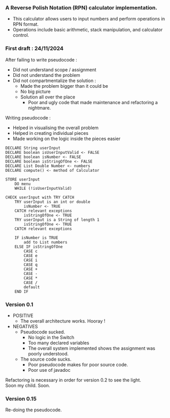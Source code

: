 
### A Reverse Polish Notation (RPN) calculator implementation.

* This calculator allows users to input numbers and perform operations in RPN format.
* Operations include basic arithmetic, stack manipulation, and calculator control.

### First draft : 24/11/2024

After failing to write pseudocode :
* Did not understand scope / assignment
* Did not understand the problem
* Did not compartmentalize the solution :
  * Made the problem bigger than it could be
  * No big picture
  * Solution all over the place
    * Poor and ugly code that made maintenance and refactoring a nightmare.
    
Writing pseudocode :
* Helped in visualising the overall problem
* Helped in creating individual pieces 
* Made working on the logic inside the pieces easier
```
DECLARE String userInput
DECLARE boolean isUserInputValid <- FALSE
DECLARE boolean isNumber <- FALSE
DECLARE boolean isStringOfOne <- FALSE
DECLARE List Double Number <- numbers
DECLARE compute() <- method of Calculator

STORE userInput
	DO menu
	WHILE (!isUserInputValid)

CHECK userInput with TRY CATCH
	TRY userInput is an int or double
		isNumber <- TRUE
	CATCH relevant exceptions
		isStringOfOne <- TRUE
	TRY userInput is a String of length 1
		isStringOfOne <- TRUE
	CATCH relevant exceptions
	
	IF isNumber is TRUE
		add to List numbers
	ELSE IF isStringOfOne
		CASE c
		CASE e
		CASE i
		CASE q
		CASE +
		CASE -
		CASE *
		CASE /
		default
	END IF
```

### Version 0.1

* POSITIVE 
    * The overall architecture works. Hooray !
* NEGATIVES
  * Pseudocode sucked.
    * No logic in the Switch
    * Too many declared variables
    * The overall system implemented shows the assignment was poorly understood.
  * The source code sucks.
    * Poor pseudocode makes for poor source code.
    * Poor use of javadoc

Refactoring is necessary in order for version 0.2 to see the light.  
Soon my child. Soon.

### Version 0.15

Re-doing the pseudocode.




